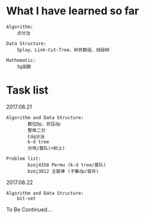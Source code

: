 # What I have learned so far 
    Algorithm:
        点分治
    
    Data Structure:
        Splay、Link-Cut-Tree、树状数组、线段树
        
    Mathematic:
        Sg函数

# Task list 

  2017.08.21
  
    Algorithm and Data Structure:
            数位Dp、状压dp
            整体二分
            Cdq分治
            k-d tree
            分块/莫队(+树上)
            
    Problem list:
            bzoj4358 Permu (k-d tree/莫队)
            bzoj3812 主旋律 (子集dp/容斥)
  
  2017.08.22
  
    Algorithm and Data Structure:
        bit-set
            
To Be Continued...
